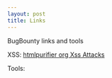 ```yaml
---
layout: post
title: Links
---
```


BugBounty links and tools

XSS: [htmlpurifier org Xss Attacks](http://htmlpurifier.org/live/smoketests/xssAttacks.php)

Tools: 

